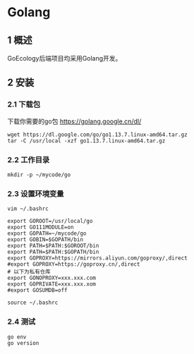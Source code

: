 # Golang
## 1 概述

GoEcology后端项目均采用Golang开发。

## 2 安装

### 2.1 下载包

下载你需要的go包 https://golang.google.cn/dl/

```
wget https://dl.google.com/go/go1.13.7.linux-amd64.tar.gz
tar -C /usr/local -xzf go1.13.7.linux-amd64.tar.gz
```

### 2.2 工作目录

```
mkdir -p ~/mycode/go
```

### 2.3 设置环境变量 

```
vim ~/.bashrc

export GOROOT=/usr/local/go
export GO111MODULE=on
export GOPATH=~/mycode/go
export GOBIN=$GOPATH/bin
export PATH=$PATH:$GOROOT/bin
export PATH=$PATH:$GOPATH/bin
export GOPROXY=https://mirrors.aliyun.com/goproxy/,direct
#export GOPROXY=https://goproxy.cn/,direct
# 以下为私有仓库
export GONOPROXY=xxx.xxx.com
export GOPRIVATE=xxx.xxx.xom
#export GOSUMDB=off

source ~/.bashrc
```

### 2.4 测试

```
go env
go version
```



